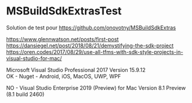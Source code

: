 ﻿# MSBuildSdkExtrasTest
Solution de test pour https://github.com/onovotny/MSBuildSdkExtras 

https://www.glennwatson.net/posts/first-post  
https://dansiegel.net/post/2018/08/21/demystifying-the-sdk-project  
https://oren.codes/2017/08/29/use-all-tfms-with-sdk-style-projects-in-visual-studio-for-mac/  
  

Microsoft Visual Studio Professional 2017 Version 15.9.12   
OK - Nuget - Android, iOS, MacOS, UWP, WPF

NO - Visual Studio Enterprise 2019 (Preview) for Mac Version 8.1 Preview (8.1 build 2460)
